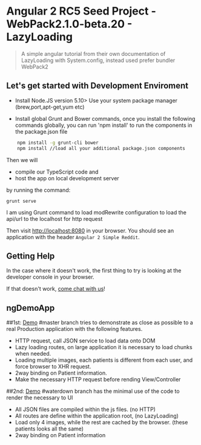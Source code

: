 # Angular 2 RC5 Seed Project - WebPack2.1.0-beta.20 - LazyLoading

> A simple angular tutorial from their own documentation of LazyLoading with System.config, instead used prefer bundler WebPack2


## Let's get started with Development Enviroment
- Install Node.JS version 5.10>
Use your system package manager (brew,port,apt-get,yum etc)

- Install global Grunt and Bower commands, once you install the following commands globally, you can run 'npm install' to run the components in the package.json file

```bash
	npm install -g grunt-cli bower
	npm install //load all your additional package.json components
```


Then we will 

- compile our TypeScript code and
- host the app on local development server 

by running the command:

```
grunt serve
```

I am using Grunt command to load modRewrite configuration to load the api/url to the localhost for http request


Then visit [http://localhost:8080](http://localhost:8080) in your browser. You should see an application with the header `Angular 2 Simple Reddit`. 

## Getting Help

In the case where it doesn't work, the first thing to try is looking at the developer console in your browser.

If that doesn't work, [come chat with us](https://gitter.im/ng-book/ng-book  )!

## ngDemoApp


##1st: [Demo](https://reyramos.github.io/ngDemoApp/) #master branch tries to demonstrate as close as possible to a real Production application with the following features.
- HTTP request, call JSON service to load data onto DOM
- Lazy loading routes, on large application it is necessary to load chunks when needed.
- Loading multiple images, each patients is different from each user, and force browser to XHR request.
- 2way binding on Patient information.
- Make the necessary HTTP request before rending View/Controller




##2nd: [Demo](https://reyramos.github.io/ngDemoApp-Basic/) #waterdown branch  has the minimal use of the code to render the necessary to UI
- All JSON files are compiled within the js files. (no HTTP)
- All routes are define within the application root, (no LazyLoading)
- Load only 4 images, while the rest are cached by the browser. (these patients looks all the same)
- 2way binding on Patient information

